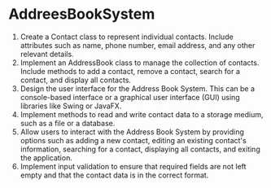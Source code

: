 # AddreesBookSystem
1. Create a Contact class to represent individual contacts. Include attributes such as name, phone
number, email address, and any other relevant details.
2. Implement an AddressBook class to manage the collection of contacts. Include methods to add a contact, remove a contact, search for a contact, and display all contacts.
3. Design the user interface for the Address Book System. This can be a console-based interface or a
graphical user interface (GUI) using libraries like Swing or JavaFX.
4. Implement methods to read and write contact data to a storage medium, such as a file or a database.
5. Allow users to interact with the Address Book System by providing options such as adding a new
contact, editing an existing contact's information, searching for a contact, displaying all contacts, and
exiting the application. 
6. Implement input validation to ensure that required fields are not left empty and that the contact
data is in the correct format.
